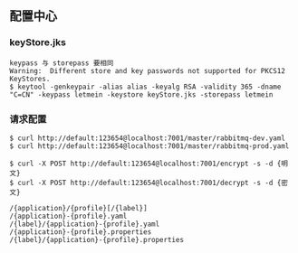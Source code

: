 ## 配置中心
### keyStore.jks
	keypass 与 storepass 要相同
	Warning:  Different store and key passwords not supported for PKCS12 KeyStores.
	$ keytool -genkeypair -alias alias -keyalg RSA -validity 365 -dname "C=CN" -keypass letmein -keystore keyStore.jks -storepass letmein
	
### 请求配置
	$ curl http://default:123654@localhost:7001/master/rabbitmq-dev.yaml
	$ curl http://default:123654@localhost:7001/master/rabbitmq-prod.yaml
	
	$ curl -X POST http://default:123654@localhost:7001/encrypt -s -d {明文}
	$ curl -X POST http://default:123654@localhost:7001/decrypt -s -d {密文}

```
/{application}/{profile}[/{label}]
/{application}-{profile}.yaml
/{label}/{application}-{profile}.yaml
/{application}-{profile}.properties
/{label}/{application}-{profile}.properties
```

